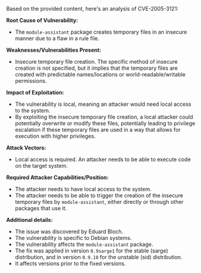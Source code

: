 Based on the provided content, here's an analysis of CVE-2005-3121:

**Root Cause of Vulnerability:**
- The `module-assistant` package creates temporary files in an insecure manner due to a flaw in a rule file.

**Weaknesses/Vulnerabilities Present:**
- Insecure temporary file creation. The specific method of insecure creation is not specified, but it implies that the temporary files are created with predictable names/locations or world-readable/writable permissions.

**Impact of Exploitation:**
- The vulnerability is local, meaning an attacker would need local access to the system.
- By exploiting the insecure temporary file creation, a local attacker could potentially overwrite or modify these files, potentially leading to privilege escalation if these temporary files are used in a way that allows for execution with higher privileges.

**Attack Vectors:**
- Local access is required. An attacker needs to be able to execute code on the target system.

**Required Attacker Capabilities/Position:**
- The attacker needs to have local access to the system.
- The attacker needs to be able to trigger the creation of the insecure temporary files by `module-assistant`, either directly or through other packages that use it.

**Additional details:**
- The issue was discovered by Eduard Bloch.
- The vulnerability is specific to Debian systems.
- The vulnerability affects the `module-assistant` package.
- The fix was applied in version `0.9sarge1` for the stable (sarge) distribution, and in version `0.9.10` for the unstable (sid) distribution.
- It affects versions prior to the fixed versions.